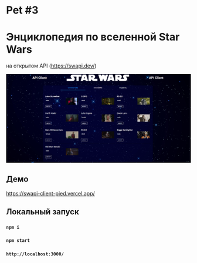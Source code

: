# Pet #3
# Энциклопедия по вселенной Star Wars
на открытом API (https://swapi.dev/)

![Swapi-Client](https://github.com/DieReiterin/Swapi-Client/blob/main/public/assets/swapiClient.png)

## Демо
https://swapi-client-pied.vercel.app/

## Локальный запуск
#### `npm i `
#### `npm start`
#### `http://localhost:3000/`

